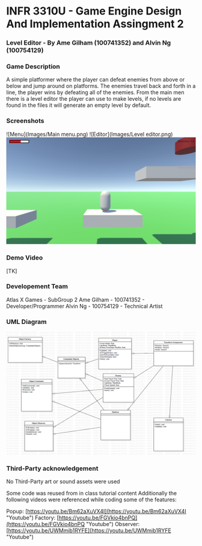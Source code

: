 # INFR 3310U - Game Engine Design And Implementation Assingment 2

### Level Editor - By Ame Gilham (100741352) and Alvin Ng (‌100754129)


### Game Description

A simple platformer where the player can defeat enemies from above or below and jump around on platforms. 
The enemies travel back and forth in a line, the player wins by defeating all of the enemies. 
From the main men there is a level editor the player can use to make levels, if no levels are found in the
files it will generate an empty level by default.

### Screenshots

![Menu](Images/Main menu.png)
![Editor](Images/Level editor.png)
![Game](Images/Game.png)

### Demo Video

[TK]

### Developement Team

Atlas X Games - SubGroup 2
Ame Gilham - 100741352 - Developer/Programmer
Alvin Ng - 100754129 - Technical Artist

### UML Diagram

![UML](images/UML.png)

### Third-Party acknowledgement

No Third-Party art or sound assets were used

Some code was reused from in class tutorial content
Additionally the following videos were referenced 
while coding some of the features:

Popup: [https://youtu.be/Bm62aXuVX4I](https://youtu.be/Bm62aXuVX4I "Youtube") 
Factory: [https://youtu.be/FGVkio4bnPQ](https://youtu.be/FGVkio4bnPQ "Youtube")
Observer: [https://youtu.be/UWMmib1RYFE](https://youtu.be/UWMmib1RYFE "Youtube")